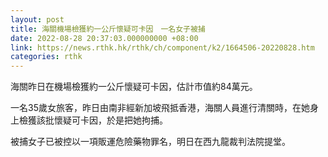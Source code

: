 ```yaml
---
layout: post
title: 海關機場檢獲約一公斤懷疑可卡因　一名女子被捕
date: 2022-08-28 20:37:03.000000000 +08:00
link: https://news.rthk.hk/rthk/ch/component/k2/1664506-20220828.htm
categories: rthk
---
```


海關昨日在機場檢獲約一公斤懷疑可卡因，估計市值約84萬元。

​一名35歲女旅客，昨日由南非經新加坡飛抵香港，海關人員進行清關時，在她身上檢獲該批懷疑可卡因，於是把她拘捕。

被捕女子已被控以一項販運危險藥物罪名，明日在西九龍裁判法院提堂。
